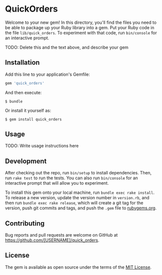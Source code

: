 # QuickOrders

Welcome to your new gem! In this directory, you'll find the files you need to be able to package up your Ruby library into a gem. Put your Ruby code in the file `lib/quick_orders`. To experiment with that code, run `bin/console` for an interactive prompt.

TODO: Delete this and the text above, and describe your gem

## Installation

Add this line to your application's Gemfile:

```ruby
gem 'quick_orders'
```

And then execute:

    $ bundle

Or install it yourself as:

    $ gem install quick_orders

## Usage

TODO: Write usage instructions here

## Development

After checking out the repo, run `bin/setup` to install dependencies. Then, run `rake test` to run the tests. You can also run `bin/console` for an interactive prompt that will allow you to experiment.

To install this gem onto your local machine, run `bundle exec rake install`. To release a new version, update the version number in `version.rb`, and then run `bundle exec rake release`, which will create a git tag for the version, push git commits and tags, and push the `.gem` file to [rubygems.org](https://rubygems.org).

## Contributing

Bug reports and pull requests are welcome on GitHub at https://github.com/[USERNAME]/quick_orders.


## License

The gem is available as open source under the terms of the [MIT License](http://opensource.org/licenses/MIT).


